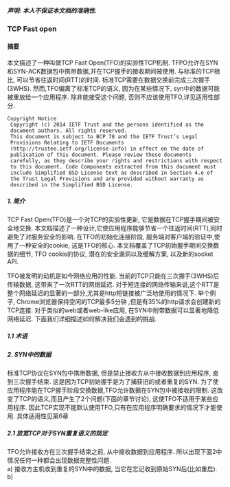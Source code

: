 ##### 声明: 本人不保证本文档的准确性.

### TCP Fast open

#### 摘要

本文描述了一种叫做TCP Fast Open(TFO)的实验性TCP机制. TFPO允许在SYN和SYN-ACK数据包中携带数据,并在TCP握手的接收期间被使用. 与标准的TCP相比, 可以节省往返时间(RTT)的时间.
标准TCP需要在数据交换前完成三次握手(3WHS). 然而,TFO偏离了标准TCP的语义, 因为在某些情况下, syn中的数据可能被重放给一个应用程序. 除非能接受这个问题, 否则不应该使用TFO,详见适用性部分.

```
Copyright Notice
 Copyright (c) 2014 IETF Trust and the persons identified as the
 document authors. All rights reserved.
 This document is subject to BCP 78 and the IETF Trust’s Legal
 Provisions Relating to IETF Documents
 (http://trustee.ietf.org/license-info) in effect on the date of
 publication of this document. Please review these documents
 carefully, as they describe your rights and restrictions with respect
 to this document. Code Components extracted from this document must
 include Simplified BSD License text as described in Section 4.e of
 the Trust Legal Provisions and are provided without warranty as
 described in the Simplified BSD License.
```

##### 1. 简介

TCP Fast Open(TFO)是一个对TCP的实验性更新, 它是数据在TCP握手期间被安全地交换. 本文档描述了一种设计,它使应用程序能够节省一个往返时间(RTT),同时避免了对服务安全的影响. 在TFO的初始化连接阶段,
服务端对客户端的验证中,使用了一种安全的cookie, 这是TFO的核心. 本文档覆盖了TCP初始握手期间交换数据的细节, TFO cookie的协议, 潜在的安全漏洞以及缓解方案, 以及新的socket API.

TFO被发明的动机是如今网络应用的性能. 当前的TCP只能在三次握手(3WHS)后传输数据, 这带来了一次RTT的网络延迟. 对于短连接的网络传输来说,这个RTT是整个网络延迟的显著的一部分,尤其是http短链接被广泛地使用的情况下.
举个例子, Chrome浏览器保持空闲的TCP最多5分钟 ,但是有35%的http请求会创建新的TCP连接. 对于类似的web或者web-like应用, 在SYN中附带数据可以显著地降低网络延迟. 下面我们详细描述如何解决我们会遇到的挑战.

##### 1.1 术语

##### 2. SYN中的数据

标准TCP协议在SYN包中携带数据, 但是禁止接收方从中接收数据到应用程序, 直到三次握手结束. 这是因为TCP初始握手是为了捕获旧的或者重复的SYN. 为了使应用程序能在TCP握手阶段交换数据,TFO允许数据在SYN包中被接收的限制.
这改变了TCP的语义,而且产生了2个问题(下面的章节讨论), 这使TFO不适用于某些应用程序. 因此TCP实现不能默认使用TFO,只有在应用程序明确要求的情况下才能使用. 具体适用性见第6章

##### 2.1 放宽TCP对于SYN重复语义的规定

TFO允许接收方在三次握手结束之前, 从中接收数据到应用程序. 所以出现下面2中情况任何一种都会出现数据完整性问题.   
a) 接收方主机收到重复的SYN中的数据, 当它在忘记收到原始SYN后(比如重启).   
b) 





